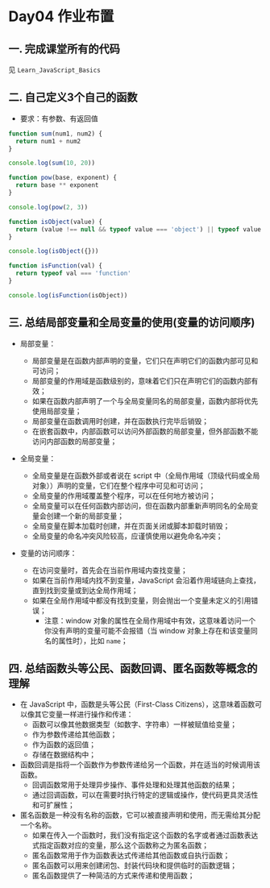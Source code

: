 # Day04 作业布置

## 一. 完成课堂所有的代码

见 `Learn_JavaScript_Basics`

## 二. 自己定义3个自己的函数

* 要求：有参数、有返回值

```js
function sum(num1, num2) {
  return num1 + num2
}

console.log(sum(10, 20))

function pow(base, exponent) {
  return base ** exponent
}

console.log(pow(2, 3))

function isObject(value) {
  return (value !== null && typeof value === 'object') || typeof value === 'function'
}

console.log(isObject({}))

function isFunction(val) {
  return typeof val === 'function'
}

console.log(isFunction(isObject))
```

## 三. 总结局部变量和全局变量的使用(变量的访问顺序)

- 局部变量：
  - 局部变量是在函数内部声明的变量，它们只在声明它们的函数内部可见和可访问；
  - 局部变量的作用域是函数级别的，意味着它们只在声明它们的函数内部有效；
  - 如果在函数内部声明了一个与全局变量同名的局部变量，函数内部将优先使用局部变量；
  - 局部变量在函数调用时创建，并在函数执行完毕后销毁；
  - 在嵌套函数中，内部函数可以访问外部函数的局部变量，但外部函数不能访问内部函数的局部变量；

- 全局变量：
  - 全局变量是在函数外部或者说在 script 中（全局作用域（顶级代码或全局对象））声明的变量，它们在整个程序中可见和可访问；
  - 全局变量的作用域覆盖整个程序，可以在任何地方被访问；
  - 全局变量可以在任何函数内部访问，但在函数内部重新声明同名的全局变量会创建一个新的局部变量；
  - 全局变量在脚本加载时创建，并在页面关闭或脚本卸载时销毁；
  - 全局变量的命名冲突风险较高，应谨慎使用以避免命名冲突；

- 变量的访问顺序：
  - 在访问变量时，首先会在当前作用域内查找变量；
  - 如果在当前作用域内找不到变量，JavaScript 会沿着作用域链向上查找，直到找到变量或到达全局作用域；
  - 如果在全局作用域中都没有找到变量，则会抛出一个变量未定义的引用错误；
    - 注意：window 对象的属性在全局作用域中有效，这意味着访问一个你没有声明的变量可能不会报错（当 window 对象上存在和该变量同名的属性时），比如 `name`；


## 四. 总结函数头等公民、函数回调、匿名函数等概念的理解

- 在 JavaScript 中，函数是头等公民（First-Class Citizens），这意味着函数可以像其它变量一样进行操作和传递：
  - 函数可以像其他数据类型（如数字、字符串）一样被赋值给变量；
  - 作为参数传递给其他函数；
  - 作为函数的返回值；
  - 存储在数据结构中；
- 函数回调是指将一个函数作为参数传递给另一个函数，并在适当的时候调用该函数。
  - 回调函数常用于处理异步操作、事件处理和处理其他函数的结果；
  - 通过回调函数，可以在需要时执行特定的逻辑或操作，使代码更具灵活性和可扩展性；
- 匿名函数是一种没有名称的函数，它可以被直接声明和使用，而无需给其分配一个名称。
  - 如果在传入一个函数时，我们没有指定这个函数的名字或者通过函数表达式指定函数对应的变量，那么这个函数称之为匿名函数；
  - 匿名函数常用于作为函数表达式传递给其他函数或自执行函数；
  - 匿名函数可以用来创建闭包、封装代码块和提供临时的函数逻辑；
  - 匿名函数提供了一种简洁的方式来传递和使用函数；

